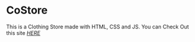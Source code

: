 # CoStore
This is a Clothing Store made with HTML, CSS and JS. You can Check Out this site  *[HERE](https://sllark.github.io/costore/)*
